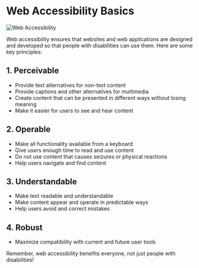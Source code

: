 # Web Accessibility Basics

![Web Accessibility](/images/web-accessibility.png)

Web accessibility ensures that websites and web applications are designed and developed so that people with disabilities can use them. Here are some key principles:

## 1. Perceivable

- Provide text alternatives for non-text content
- Provide captions and other alternatives for multimedia
- Create content that can be presented in different ways without losing meaning
- Make it easier for users to see and hear content

## 2. Operable

- Make all functionality available from a keyboard
- Give users enough time to read and use content
- Do not use content that causes seizures or physical reactions
- Help users navigate and find content

## 3. Understandable

- Make text readable and understandable
- Make content appear and operate in predictable ways
- Help users avoid and correct mistakes

## 4. Robust

- Maximize compatibility with current and future user tools

Remember, web accessibility benefits everyone, not just people with disabilities!